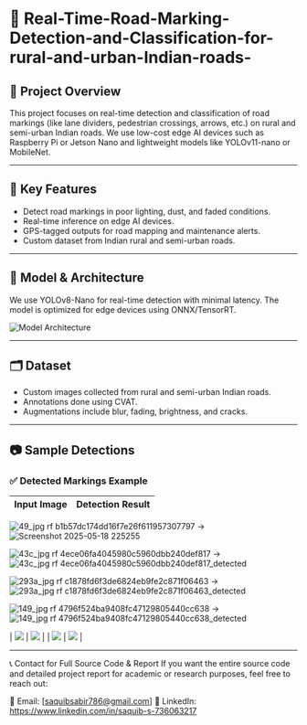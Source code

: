 # 🚧 Real-Time-Road-Marking-Detection-and-Classification-for-rural-and-urban-Indian-roads-
 
## 📌 Project Overview
This project focuses on real-time detection and classification of road markings (like lane dividers, pedestrian crossings, arrows, etc.) on rural and semi-urban Indian roads. We use low-cost edge AI devices such as Raspberry Pi or Jetson Nano and lightweight models like YOLOv11-nano or MobileNet.

---

## 🎯 Key Features
- Detect road markings in poor lighting, dust, and faded conditions.
- Real-time inference on edge AI devices.
- GPS-tagged outputs for road mapping and maintenance alerts.
- Custom dataset from Indian rural and semi-urban roads.

---

## 🧠 Model & Architecture
We use YOLOv8-Nano for real-time detection with minimal latency. The model is optimized for edge devices using ONNX/TensorRT.

![Model Architecture](images/model_architecture.png)

---

## 🗂 Dataset
- Custom images collected from rural and semi-urban Indian roads.
- Annotations done using CVAT.
- Augmentations include blur, fading, brightness, and cracks.

---

## 📷 Sample Detections

### ✅ Detected Markings Example
| Input Image | Detection Result |
|-------------|------------------|






![49_jpg rf b1b57dc174dd16f7e26f611957307797](https://github.com/user-attachments/assets/869a469a-5c62-4fdb-882b-640729594b31)                                                              ->![Screenshot 2025-05-18 225255](https://github.com/user-attachments/assets/7f0a838c-2642-4072-8331-399c50dfbca9)

![43c_jpg rf 4ece06fa4045980c5960dbb240def817](https://github.com/user-attachments/assets/8b08085d-4784-4171-b3ff-ca8e603b3a52) ->  ![43c_jpg rf 4ece06fa4045980c5960dbb240def817_detected](https://github.com/user-attachments/assets/8a10fa6f-973e-492a-855f-856961f99c5a)

![293a_jpg rf c1878fd6f3de6824eb9fe2c871f06463](https://github.com/user-attachments/assets/6e756cf4-6e98-4762-a956-e6969b50de90) ->  ![293a_jpg rf c1878fd6f3de6824eb9fe2c871f06463_detected](https://github.com/user-attachments/assets/eb21c7a0-fee6-4117-b1bc-1f90744291e2)


![149_jpg rf 4796f524ba9408fc47129805440cc638](https://github.com/user-attachments/assets/1301f712-1c79-43f6-979e-ca1f0ac01162) -> ![149_jpg rf 4796f524ba9408fc47129805440cc638_detected](https://github.com/user-attachments/assets/aea3ed8f-e4ac-4b1a-bccb-7269e34a30ae)















| ![](images/example1.jpg) | ![](images/example1_detected.jpg) |
| ![](images/example2.jpg) | ![](images/example2_detected.jpg) |

---

📞 Contact for Full Source Code & Report
If you want the entire source code and detailed project report for academic or research purposes, feel free to reach out:

📧 Email: [saquibsabir786@gmail.com]
🔗 LinkedIn: https://www.linkedin.com/in/saquib-s-736063217


